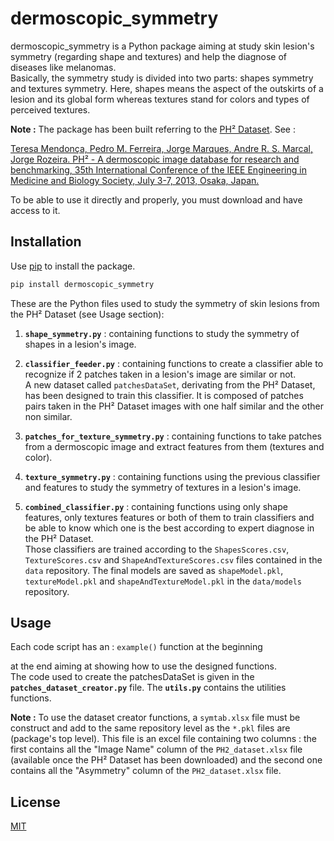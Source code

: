 # dermoscopic_symmetry

dermoscopic_symmetry is a Python package aiming at study skin lesion's symmetry (regarding shape and textures)
and help the diagnose of diseases like melanomas. <br/>Basically, the symmetry study is divided into
two parts: shapes symmetry and textures symmetry. Here, shapes means the aspect of the outskirts of a lesion
and its global form whereas textures stand for colors and types of perceived textures.

**Note :** The package has been built referring to the [PH² Dataset](https://www.fc.up.pt/addi/ph2%20database.html).
See :

[Teresa Mendonça, Pedro M. Ferreira, Jorge Marques, Andre R. S. Marcal, 
Jorge Rozeira. PH² - A dermoscopic image database for research and 
benchmarking, 35th International Conference of the IEEE Engineering in 
Medicine and Biology Society, July 3-7, 2013, Osaka, Japan.](https://ieeexplore.ieee.org/document/6610779?tp=&arnumber=6610779&url=http:%2F%2Fieeexplore.ieee.org%2Fxpls%2Fabs_all.jsp%3Farnumber%3D6610779)

To be able to use it directly and properly, you must download and have 
access to it.
 
 ## Installation
 
 Use [pip](https://pip.pypa.io/en/stable/) to install the package.
 
 ```bash
 pip install dermoscopic_symmetry
 ```
 These are the Python files used to study the symmetry of skin lesions from the PH² Dataset
  (see Usage section):

1. **`shape_symmetry.py`** : containing functions to study the symmetry of shapes in a lesion's image.

2. **`classifier_feeder.py`** : containing functions to create a classifier able to recognize if 2 patches taken in a lesion's
 image are similar or not.<br/> A new dataset called `patchesDataSet`, derivating from the PH² Dataset, has been designed to 
 train this classifier. It is composed of patches pairs taken in the PH² Dataset images with 
 one half similar and the other non similar.
 
3. **`patches_for_texture_symmetry.py`** : containing functions to take patches from a dermoscopic image and extract
features from them (textures and color).

4. **`texture_symmetry.py`** : containing functions using the previous classifier and features
to study the symmetry of textures in a lesion's image.

5. **`combined_classifier.py`** : containing functions using only shape features, only textures
features or both of them to train classifiers and be able to know which one is the best
according to expert diagnose in the PH² Dataset.
<br/> Those classifiers are trained according to the `ShapesScores.csv`, `TextureScores.csv` and
`ShapeAndTextureScores.csv` files contained in the `data` repository. The final models are saved as `shapeModel.pkl`, `textureModel.pkl` and 
`shapeAndTextureModel.pkl` in the `data/models` repository.

 ## Usage

Each code script has an :
`example()` function at the beginning 


at the end aiming at showing how to use the designed functions. <br/>The code used to create the 
patchesDataSet is given in the **`patches_dataset_creator.py`** file. The **`utils.py`** contains the utilities 
functions.

**Note :** To use the dataset creator functions, a `symtab.xlsx` file must be construct and add 
to the same repository level as the `*.pkl` files are (package's top level). This file is
an excel file containing two columns : the first contains all 
the "Image Name" column of the `PH2_dataset.xlsx` file (available once the PH² Dataset has
been downloaded) and the second one contains all the "Asymmetry"
column of the `PH2_dataset.xlsx` file.


## License

[MIT](https://choosealicense.com/licenses/mit/)
